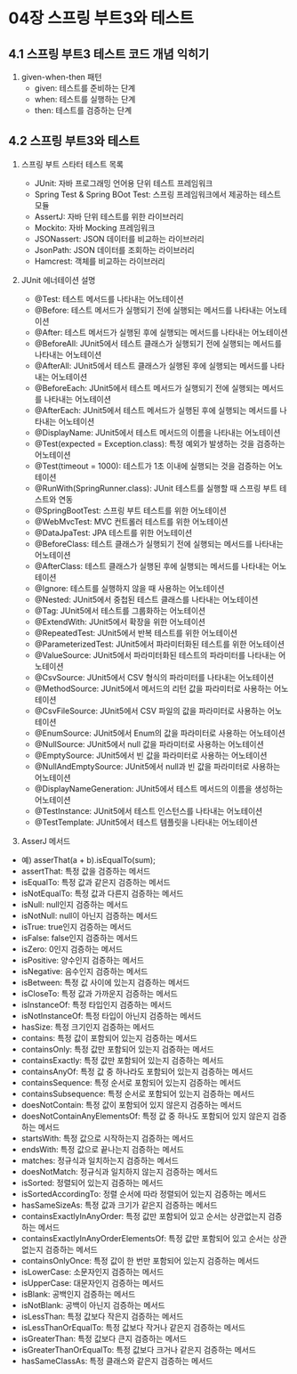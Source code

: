 # 04장 스프링 부트3와 테스트

## 4.1 스프링 부트3 테스트 코드 개념 익히기

1. given-when-then 패턴
    - given: 테스트를 준비하는 단계
    - when: 테스트를 실행하는 단계
    - then: 테스트를 검증하는 단계

## 4.2 스프링 부트3와 테스트

1. 스프링 부트 스타터 테스트 목록
    - JUnit: 자바 프로그래밍 언어용 단위 테스트 프레임워크
    - Spring Test & Spring BOot Test: 스프링 프레임워크에서 제공하는 테스트 모듈
    - AssertJ: 자바 단위 테스트를 위한 라이브러리
    - Mockito: 자바 Mocking 프레임워크
    - JSONassert: JSON 데이터를 비교하는 라이브러리
    - JsonPath: JSON 데이터를 조회하는 라이브러리
    - Hamcrest: 객체를 비교하는 라이브러리

2. JUnit 에너테이션 설명
    - @Test: 테스트 메서드를 나타내는 어노테이션
    - @Before: 테스트 메서드가 실행되기 전에 실행되는 메서드를 나타내는 어노테이션
    - @After: 테스트 메서드가 실행된 후에 실행되는 메서드를 나타내는 어노테이션
    - @BeforeAll: JUnit5에서 테스트 클래스가 실행되기 전에 실행되는 메서드를 나타내는 어노테이션
    - @AfterAll: JUnit5에서 테스트 클래스가 실행된 후에 실행되는 메서드를 나타내는 어노테이션
    - @BeforeEach: JUnit5에서 테스트 메서드가 실행되기 전에 실행되는 메서드를 나타내는 어노테이션
    - @AfterEach: JUnit5에서 테스트 메서드가 실행된 후에 실행되는 메서드를 나타내는 어노테이션
    - @DisplayName: JUnit5에서 테스트 메서드의 이름을 나타내는 어노테이션
    - @Test(expected = Exception.class): 특정 예외가 발생하는 것을 검증하는 어노테이션
    - @Test(timeout = 1000): 테스트가 1초 이내에 실행되는 것을 검증하는 어노테이션
    - @RunWith(SpringRunner.class): JUnit 테스트를 실행할 때 스프링 부트 테스트와 연동
    - @SpringBootTest: 스프링 부트 테스트를 위한 어노테이션
    - @WebMvcTest: MVC 컨트롤러 테스트를 위한 어노테이션
    - @DataJpaTest: JPA 테스트를 위한 어노테이션
    - @BeforeClass: 테스트 클래스가 실행되기 전에 실행되는 메서드를 나타내는 어노테이션
    - @AfterClass: 테스트 클래스가 실행된 후에 실행되는 메서드를 나타내는 어노테이션
    - @Ignore: 테스트를 실행하지 않을 때 사용하는 어노테이션
    - @Nested: JUnit5에서 중첩된 테스트 클래스를 나타내는 어노테이션
    - @Tag: JUnit5에서 테스트를 그룹화하는 어노테이션
    - @ExtendWith: JUnit5에서 확장을 위한 어노테이션
    - @RepeatedTest: JUnit5에서 반복 테스트를 위한 어노테이션
    - @ParameterizedTest: JUnit5에서 파라미터화된 테스트를 위한 어노테이션
    - @ValueSource: JUnit5에서 파라미터화된 테스트의 파라미터를 나타내는 어노테이션
    - @CsvSource: JUnit5에서 CSV 형식의 파라미터를 나타내는 어노테이션
    - @MethodSource: JUnit5에서 메서드의 리턴 값을 파라미터로 사용하는 어노테이션
    - @CsvFileSource: JUnit5에서 CSV 파일의 값을 파라미터로 사용하는 어노테이션
    - @EnumSource: JUnit5에서 Enum의 값을 파라미터로 사용하는 어노테이션
    - @NullSource: JUnit5에서 null 값을 파라미터로 사용하는 어노테이션
    - @EmptySource: JUnit5에서 빈 값을 파라미터로 사용하는 어노테이션
    - @NullAndEmptySource: JUnit5에서 null과 빈 값을 파라미터로 사용하는 어노테이션
    - @DisplayNameGeneration: JUnit5에서 테스트 메서드의 이름을 생성하는 어노테이션
    - @TestInstance: JUnit5에서 테스트 인스턴스를 나타내는 어노테이션
    - @TestTemplate: JUnit5에서 테스트 템플릿을 나타내는 어노테이션

3. AsserJ 메서드

- 예) asserThat(a + b).isEqualTo(sum);
- assertThat: 특정 값을 검증하는 메서드
- isEqualTo: 특정 값과 같은지 검증하는 메서드
- isNotEqualTo: 특정 값과 다른지 검증하는 메서드
- isNull: null인지 검증하는 메서드
- isNotNull: null이 아닌지 검증하는 메서드
- isTrue: true인지 검증하는 메서드
- isFalse: false인지 검증하는 메서드
- isZero: 0인지 검증하는 메서드
- isPositive: 양수인지 검증하는 메서드
- isNegative: 음수인지 검증하는 메서드
- isBetween: 특정 값 사이에 있는지 검증하는 메서드
- isCloseTo: 특정 값과 가까운지 검증하는 메서드
- isInstanceOf: 특정 타입인지 검증하는 메서드
- isNotInstanceOf: 특정 타입이 아닌지 검증하는 메서드
- hasSize: 특정 크기인지 검증하는 메서드
- contains: 특정 값이 포함되어 있는지 검증하는 메서드
- containsOnly: 특정 값만 포함되어 있는지 검증하는 메서드
- containsExactly: 특정 값만 포함되어 있는지 검증하는 메서드
- containsAnyOf: 특정 값 중 하나라도 포함되어 있는지 검증하는 메서드
- containsSequence: 특정 순서로 포함되어 있는지 검증하는 메서드
- containsSubsequence: 특정 순서로 포함되어 있는지 검증하는 메서드
- doesNotContain: 특정 값이 포함되어 있지 않은지 검증하는 메서드
- doesNotContainAnyElementsOf: 특정 값 중 하나도 포함되어 있지 않은지 검증하는 메서드
- startsWith: 특정 값으로 시작하는지 검증하는 메서드
- endsWith: 특정 값으로 끝나는지 검증하는 메서드
- matches: 정규식과 일치하는지 검증하는 메서드
- doesNotMatch: 정규식과 일치하지 않는지 검증하는 메서드
- isSorted: 정렬되어 있는지 검증하는 메서드
- isSortedAccordingTo: 정렬 순서에 따라 정렬되어 있는지 검증하는 메서드
- hasSameSizeAs: 특정 값과 크기가 같은지 검증하는 메서드
- containsExactlyInAnyOrder: 특정 값만 포함되어 있고 순서는 상관없는지 검증하는 메서드
- containsExactlyInAnyOrderElementsOf: 특정 값만 포함되어 있고 순서는 상관없는지 검증하는 메서드
- containsOnlyOnce: 특정 값이 한 번만 포함되어 있는지 검증하는 메서드
- isLowerCase: 소문자인지 검증하는 메서드
- isUpperCase: 대문자인지 검증하는 메서드
- isBlank: 공백인지 검증하는 메서드
- isNotBlank: 공백이 아닌지 검증하는 메서드
- isLessThan: 특정 값보다 작은지 검증하는 메서드
- isLessThanOrEqualTo: 특정 값보다 작거나 같은지 검증하는 메서드
- isGreaterThan: 특정 값보다 큰지 검증하는 메서드
- isGreaterThanOrEqualTo: 특정 값보다 크거나 같은지 검증하는 메서드
- hasSameClassAs: 특정 클래스와 같은지 검증하는 메서드